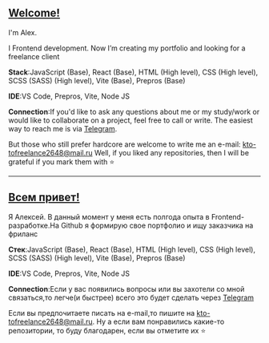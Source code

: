 
## [Welcome!](https://github.com/kto-to26)


I'm Alex.

I Frontend development. Now I’m creating my portfolio and looking for a freelance client

**Stack**:JavaScript (Base), React (Base), HTML (High level), CSS (High level), SCSS (SASS) (High level), Vite (Base), Prepros (Base)

**IDE**:VS Code, Prepros, Vite, Node JS

**Connection**:If you'd like to ask any questions about me or my study/work or would like to collaborate on a project, feel free to call or write. The easiest way to reach me is via [Telegram](https://t.me/kto_to_Frontend).

But those who still prefer hardcore are welcome to write me an e-mail: kto-tofreelance2648@mail.ru
Well, if you liked any repositories, then I will be grateful if you mark them with ⭐️

---

## [Всем привет!](https://github.com/kto-to26)

Я Алексей. В данный момент у меня есть полгода опыта в Frontend-разработке.На Github я формирую свое портфолио и ищу заказчика на фриланс

**Стек**:JavaScript (Base), React (Base), HTML (High level), CSS (High level), SCSS (SASS) (High level), Vite (Base), Prepros (Base)

**IDE**:VS Code, Prepros, Vite, Node JS

**Connection**:Если у вас появились вопросы или вы захотели со мной связаться,то легче(и быстрее) всего это будет сделать через [Telegram](https://t.me/kto_to_Frontend)

Если вы предпочитаете писать на e-mail,то пишите на kto-tofreelance2648@mail.ru. Ну а если вам понравились какие-то репозитории, то буду благодарен, если вы отметите их ⭐️
